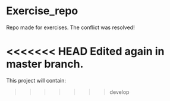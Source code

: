 # Exercise_repo
Repo made for exercises.
The conflict was resolved!

<<<<<<< HEAD
Edited again in master branch.
=======
This project will contain:
>>>>>>> develop
